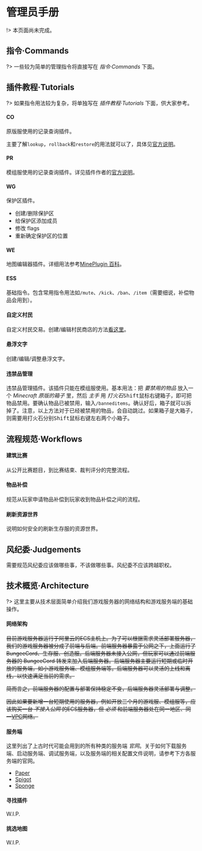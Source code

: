 # 管理员手册

!> 本页面尚未完成。

## 指令·Commands

?> 一些较为简单的管理指令将直接写在 *指令·Commands* 下面。

## 插件教程·Tutorials

?> 如果指令用法较为复杂，将单独写在 *插件教程·Tutorials* 下面，供大家参考。

<!-- tabs:start -->

#### **CO**

原版服使用的记录查询插件。

主要了解`lookup`，`rollback`和`restore`的用法就可以了，具体见[官方说明](http://minerealm.com/community/viewtopic.php?f=32&t=6781)。

#### **PR**

模组服使用的记录查询插件。详见插件作者的[官方说明](https://github.com/prism/Prism)。

#### **WG**

保护区插件。

- 创建/删除保护区
- 给保护区添加成员
- 修改 flags
- 重新确定保护区的位置

#### **WE**

地图编辑器插件。详细用法参考[MinePlugin 百科](http://mineplugin.org/WorldEdit)。

#### **ESS**

基础指令。包含常用指令用法如`/mute`、`/kick`、`/ban`、`/item`（需要细说，补偿物品会用到）。

#### **自定义村民**

自定义村民交易。创建/编辑村民商店的方法[看这里](https://github.com/Shopkeepers/Shopkeepers-Wiki/wiki/Creating-Shops)。

#### **悬浮文字**

创建/编辑/调整悬浮文字。

#### **违禁品管理**

违禁品管理插件。该插件只能在模组服使用。基本用法：把 *要禁用的物品* 放入一个 *Minecraft 原版的箱子* 里，然后 *主手* 用 *打火石*<kbd>Shift</kbd><kbd>鼠标右键</kbd>箱子，即可把物品禁用。要确认物品已被禁用，输入`/banneditems`。确认好后，箱子就可以拆掉了。注意，以上方法对于已经被禁用的物品，会自动跳过。如果箱子是大箱子，则需要用打火石分别<kbd>Shift</kbd><kbd>鼠标右键</kbd>左右两个小箱子。

<!-- tabs:end -->

## 流程规范·Workflows

<!-- tabs:start -->

#### **建筑比赛**

从公开比赛题目，到比赛结束、裁判评分的完整流程。

#### **物品补偿**

规范从玩家申请物品补偿到玩家收到物品补偿之间的流程。

#### **刷新资源世界**

说明如何安全的刷新生存服的资源世界。

<!-- tabs:end -->

## 风纪委·Judgements

需要规范风纪委应该做哪些事，不该做哪些事。风纪委不应该跨越职权。

## 技术概览·Architecture

?> 这里主要从技术层面简单介绍我们游戏服务器的网络结构和游戏服务端的基础操作。

<!-- tabs:start -->

#### **网络架构**

~~目前游戏服务器运行于阿里云的ECS主机上。为了可以根据需求灵活部署服务器，我们的游戏服务器被分成了前端与后端。前端服务器暴露于公网之下，上面运行了 BungeeCord、生存服、创造服。后端服务器未接入公网，但玩家可以通过前端服务器的 BungeeCord 转发来加入后端服务器。后端服务器主要运行短期或临时开放的服务端，如小游戏服务端、模组服务端等。后端服务器可以灵活的上线和离线，以快速满足当前的需求。~~

~~简而言之，前端服务器的配置与部署保持稳定不变，后端服务器灵活部署与调整。~~

~~因此如果要新增一台短期使用的服务器，例如开放三个月的游戏服、模组服等，应该购买一台 *不接入公网* 的ECS服务器，但 *必须* 和前端服务器处在同一地区、同一[VPC](https://help.aliyun.com/product/27706.html)网络。~~

#### **服务端**

这里列出了上古时代可能会用到的所有种类的服务端 *官网*。关于如何下载服务端、启动服务端、调试服务端，以及服务端的相关配置文件说明，请参考下方各服务端的官网。

- [Paper](https://paper.readthedocs.io/en/stable/)
- [Spigot](https://www.spigotmc.org/)
- [Sponge](https://www.spongepowered.org/)

#### **寻找插件**

W.I.P.

#### **挑选地图**

W.I.P.

<!-- tabs:end -->
